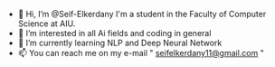 - 👋 Hi, I’m @Seif-Elkerdany I'm a student in the Faculty of Computer Science at AIU.
- 👀 I’m interested in all Ai fields and coding in general
- 🌱 I’m currently learning NLP and Deep Neural Network
- 📫 You can reach me on my e-mail " seifelkerdany11@gmail.com "

<!---
Seif-Elkerdany/Seif-Elkerdany is a ✨ special ✨ repository because its `README.md` (this file) appears on your GitHub profile.
You can click the Preview link to take a look at your changes.
--->
